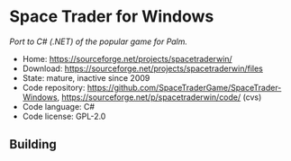 # Space Trader for Windows

_Port to C# (.NET) of the popular game for Palm._

- Home: https://sourceforge.net/projects/spacetraderwin/
- Download: https://sourceforge.net/projects/spacetraderwin/files
- State: mature, inactive since 2009
- Code repository: https://github.com/SpaceTraderGame/SpaceTrader-Windows, https://sourceforge.net/p/spacetraderwin/code/ (cvs)
- Code language: C#
- Code license: GPL-2.0

## Building


